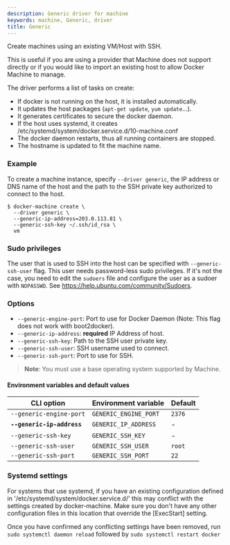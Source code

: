 ```yaml
---
description: Generic driver for machine
keywords: machine, Generic, driver
title: Generic
---
```


Create machines using an existing VM/Host with SSH.

This is useful if you are using a provider that Machine does not support
directly or if you would like to import an existing host to allow Docker
Machine to manage.

The driver performs a list of tasks on create:

-   If docker is not running on the host, it is installed automatically.
-   It updates the host packages (`apt-get update`, `yum update`...).
-   It generates certificates to secure the docker daemon.
-   If the host uses systemd, it creates /etc/systemd/system/docker.service.d/10-machine.conf
-   The docker daemon restarts, thus all running containers are stopped.
-   The hostname is updated to fit the machine name.


### Example

To create a machine instance, specify `--driver generic`, the IP address or DNS
name of the host and the path to the SSH private key authorized to connect
to the host.

    $ docker-machine create \
      --driver generic \
      --generic-ip-address=203.0.113.81 \
      --generic-ssh-key ~/.ssh/id_rsa \
      vm

### Sudo privileges

The user that is used to SSH into the host can be specified with
`--generic-ssh-user` flag. This user needs password-less sudo
privileges.
If it's not the case, you need to edit the `sudoers` file and configure the user
as a sudoer with `NOPASSWD`. See https://help.ubuntu.com/community/Sudoers.

### Options

-   `--generic-engine-port`: Port to use for Docker Daemon (Note: This flag does not work with boot2docker).
-   `--generic-ip-address`: **required** IP Address of host.
-   `--generic-ssh-key`: Path to the SSH user private key.
-   `--generic-ssh-user`: SSH username used to connect.
-   `--generic-ssh-port`: Port to use for SSH.

> **Note**: You must use a base operating system supported by Machine.

#### Environment variables and default values

| CLI option                 | Environment variable | Default                   |
| -------------------------- | -------------------- | ------------------------- |
| `--generic-engine-port`    | `GENERIC_ENGINE_PORT`| `2376`                    |
| **`--generic-ip-address`** | `GENERIC_IP_ADDRESS` | -                         |
| `--generic-ssh-key`        | `GENERIC_SSH_KEY`    | -                         |
| `--generic-ssh-user`       | `GENERIC_SSH_USER`   | `root`                    |
| `--generic-ssh-port`       | `GENERIC_SSH_PORT`   | `22`                      |

### Systemd settings

For systems that use systemd, if you have an existing configuration defined in
'/etc/systemd/system/docker.service.d/' this  may conflict with the settings created by
docker-machine.  Make sure you don't have any other configuration files in this location
that override the [ExecStart] setting.

Once you have confirmed any conflicting settings have been removed, run
`sudo systemctl daemon reload` followed by `sudo systemctl restart docker`


